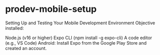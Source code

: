 # prodev-mobile-setup
Setting Up and Testing Your Mobile Development Environment Objective
 installed:

Node.js (v16 or higher)
Expo CLI (npm install -g expo-cli)
A code editor (e.g., VS Code)
Android: Install Expo from the Google Play Store and created an account.
